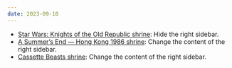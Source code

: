 ```yaml
---
date: 2023-09-10
---
```


* [Star Wars: Knights of the Old Republic shrine](/shrines/starwarskotor/): Hide the right sidebar.
* [A Summer’s End — Hong Kong 1986 shrine](/shrines/asummersend/): Change the content of the right sidebar.
* [Cassette Beasts shrine](/shrines/cassettebeasts/): Change the content of the right sidebar.